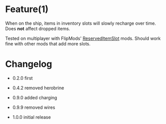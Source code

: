 # Feature(1)
When on the ship, items in inventory slots will slowly recharge over time. Does **not** affect dropped items.

Tested on multiplayer with FlipMods' [ReservedItemSlot](https://thunderstore.io/c/lethal-company/p/FlipMods/ReservedItemSlotCore/) mods. Should work fine with other mods that add more slots.

# Changelog

- 0.2.0 first

- 0.4.2 removed herobrine

- 0.9.0 added charging

- 0.9.9 removed wires

- 1.0.0 initial release